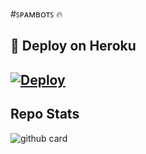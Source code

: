 #ꜱᴘᴀᴍʙᴏᴛꜱ 🔥


## 🚀 Deploy on Heroku 
[![Deploy](https://www.herokucdn.com/deploy/button.svg)](https://heroku.com/deploy?template=https://github.com/newname58q/tgspam.git)
------------------------------------------------

## Repo Stats
![github card](https://github-readme-stats.vercel.app/api/pin/?username=ANMOL12334&repo=SpamByBots&theme=dark)

